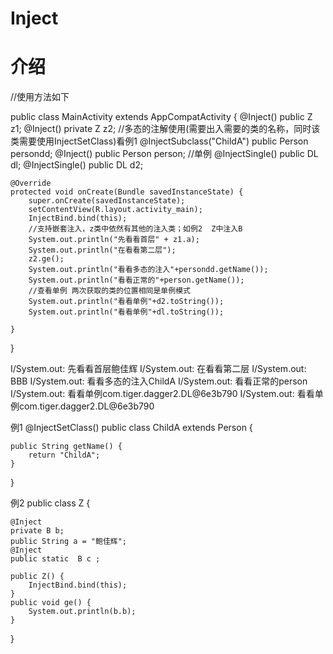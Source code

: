 # Inject
# 介绍
//使用方法如下  

  
   public class MainActivity extends AppCompatActivity {
    @Inject()
    public Z z1;
    @Inject()
    private Z z2;
    //多态的注解使用(需要出入需要的类的名称，同时该类需要使用InjectSetClass)看例1
    @InjectSubclass("ChildA")
    public Person persondd;
    @Inject()
    public Person person;
    //单例
    @InjectSingle()
    public DL dl;
    @InjectSingle()
    public DL d2;

    @Override
    protected void onCreate(Bundle savedInstanceState) {
        super.onCreate(savedInstanceState);
        setContentView(R.layout.activity_main);
        InjectBind.bind(this);
        //支持嵌套注入，z类中依然有其他的注入类；如例2  Z中注入B
        System.out.println("先看看首层" + z1.a);
        System.out.println("在看看第二层");
        z2.ge();
        System.out.println("看看多态的注入"+persondd.getName());
        System.out.println("看看正常的"+person.getName());
        //查看单例 两次获取的类的位置相同是单例模式
        System.out.println("看看单例"+d2.toString());
        System.out.println("看看单例"+dl.toString());

    }


}


 I/System.out: 先看看首层鲍佳辉
 I/System.out: 在看看第二层
 I/System.out: BBB
 I/System.out: 看看多态的注入ChildA
 I/System.out: 看看正常的person
 I/System.out: 看看单例com.tiger.dagger2.DL@6e3b790
 I/System.out: 看看单例com.tiger.dagger2.DL@6e3b790
 
 例1
 @InjectSetClass()
public class ChildA extends Person {

    public String getName() {
        return "ChildA";
    }
}

例2
public class Z {

    @Inject
    private B b;
    public String a = "鲍佳辉";
    @Inject
    public static  B c ;

    public Z() {
        InjectBind.bind(this);
    }
    public void ge() {
        System.out.println(b.b);
    }

}
